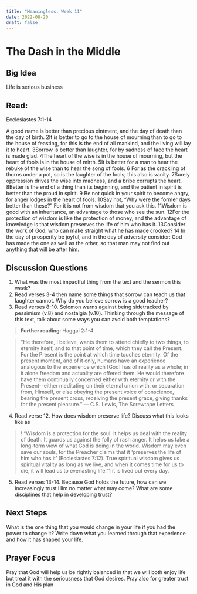 ```yaml
---
title: "Meaningless: Week 11"
date: 2022-08-20
draft: false
---
```

# The Dash in the Middle

## Big Idea
Life is serious business


## Read: 
Ecclesiastes 7:1-14

A good name is better than precious ointment,
and the day of death than the day of birth.
2It is better to go to the house of mourning
than to go to the house of feasting,
for this is the end of all mankind,
and the living will lay it to heart.
3Sorrow is better than laughter,
for by sadness of face the heart is made glad.
4The heart of the wise is in the house of mourning,
but the heart of fools is in the house of mirth.
5It is better for a man to hear the rebuke of the wise
than to hear the song of fools.
6 For as the crackling of thorns under a pot,
so is the laughter of the fools;
this also is vanity.
7Surely oppression drives the wise into madness,
and a bribe corrupts the heart.
8Better is the end of a thing than its beginning,
and the patient in spirit is better than the proud in spirit.
9 Be not quick in your spirit to become angry,
for anger lodges in the heart of fools.
10Say not, “Why were the former days better than these?”
For it is not from wisdom that you ask this.
11Wisdom is good with an inheritance,
an advantage to those who see the sun.
12For the protection of wisdom is like the protection of money,
and the advantage of knowledge is that wisdom preserves the life of him who has it.
13Consider the work of God:
who can make straight what he has made crooked?
14 In the day of prosperity be joyful, and in the day of adversity consider: God has made the one as well as the other, so that man may not find out anything that will be after him.

## Discussion Questions
1. What was the most impactful thing from the text and the sermon this week?
2. Read verses 3-4 then name some things that sorrow can teach us that laughter
cannot. Why do you believe sorrow is a good teacher?
3. Read verses 8-10. Solomon warns against being sidetracked by pessimism (v.8)
and nostalgia (v.10). Thinking through the message of this text, talk about some
ways you can avoid both temptations?
> **Further reading**: Haggai 2:1-4

> "He therefore, I believe, wants them to attend chiefly to two things, to eternity itself, and to that point of time, which they call the Present. For the Present is the point at which time touches eternity. Of the present moment, and of it only, humans have an experience analogous to the experience which [God] has of reality as a whole; in it alone freedom and actuality are offered them. He would therefore have them continually concerned either with eternity or with the Present--either meditating on their eternal union with, or separation from, Himself, or else obeying the present voice of conscience, bearing the present cross, receiving the present grace, giving thanks for the present pleasure.” ― C.S. Lewis, The Screwtape Letters
4. Read verse 12. How does wisdom preserve life? Discuss what this looks like as
>! “Wisdom is a protection for the soul. It helps us deal with the
reality of death. It guards us against the folly of rash anger. It helps us take a
long-term view of what God is doing in the world. Wisdom may even save our
souls, for the Preacher claims that it ‘preserves the life of him who has it’
(Ecclesiastes 7:12). True spiritual wisdom gives us spiritual vitality as long as
we live, and when it comes time for us to die, it will lead us to everlasting life.”1
it is lived out every day.
5. Read verses 13-14. Because God holds the future, how can we increasingly trust Him no matter what may come? What are some disciplines that help in
developing trust?

## Next Steps
What is the one thing that you would change in your life if you had the power to change
it? Write down what you learned through that experience and how it has shaped your
life.

## Prayer Focus
Pray that God will help us be rightly balanced in that we will both enjoy life but treat it
with the seriousness that God desires. Pray also for greater trust in God and His plan